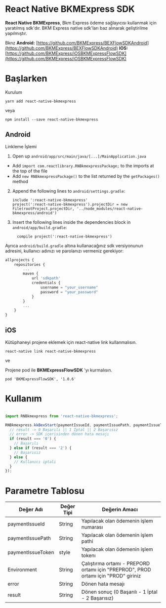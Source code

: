# React Native BKMExpress SDK

**React Native BKMExpress**, Bkm Express ödeme sağlayıcısı kullanmak için yaratılmış sdk'dır. BKM Express native sdk'ları baz alınarak geliştirilme yapılmıştır.

Bknz
**Android:**  [https://github.com/BKMExpress/BEXFlowSDKAndroid](https://github.com/BKMExpress/BEXFlowSDKAndroid)
**IOS:**  [https://github.com/BKMExpress/iOSBKMExpressFlowSDK](https://github.com/BKMExpress/iOSBKMExpressFlowSDK)


# Başlarken

Kurulum

    yarn add react-native-bkmexpress

veya

    npm install --save react-native-bkmexpress

## Android

Linkleme İşlemi

1. Open up `android/app/src/main/java/[...]/MainApplication.java`
  - Add `import com.reactlibrary.RNBkmexpressPackage;` to the imports at the top of the file
  - Add `new RNBkmexpressPackage()` to the list returned by the `getPackages()` method
2. Append the following lines to `android/settings.gradle`:
  	```
    include ':react-native-bkmexpress'
    project(':react-native-bkmexpress').projectDir = new File(rootProject.projectDir, '../node_modules/react-native-bkmexpress/android')
  	```
3. Insert the following lines inside the dependencies block in `android/app/build.gradle`:
  	```
      compile project(':react-native-bkmexpress')
  	```
Ayrıca `android/build.gradle` altına kullanacağınız sdk versiyonunun adresini, kullanıcı adınızı ve parolanızı vermeniz gerekiyor:

```javascript
allprojects {
    repositories {
        ...
        maven {
            url 'sdkpath'
            credentials {
                username = "your_username"
                password = "your_password"
            }
        }
        ...
    }
}
```

##  iOS

Kütüphaneyi projene eklemek için react-native link kullanmalısın.

    react-native link react-native-bkmexpress

ve

Projene pod ile **BKMExpressFlowSDK** 'yı kurmalısın.

    pod 'BKMExpressFlowSDK', '1.0.6'

# Kullanım
```javascript

import RNBkmexpress from 'react-native-bkmexpress';

RNBkmexpress.kkBexStart(paymentIssueId, paymentIssuePath, paymentIssueToken, Environment, (error, result) => {
  // result -> 0 Başarılı || 1 İptal || 2 Başarısız
  // error -> SDK içerisinden dönen hata mesajı
  if (result === '0') {
    // Başarılı
  } else if (result === '2') {
    // Başarısız
  } else {
    // Kullanıcı iptali
  }
});
```

# Parametre Tablosu

| Değer Adı | Değer Tipi | Değerin Amacı |
| ------------- | ------------- | ------------- |
| paymentIssueId  | String  | Yapılacak olan ödemenin işlem numarası |
| paymentIssuePath | String | Yapılacak olan ödemenin işlem pathi |
| paymentIssueToken | style | Yapılacak olan ödemenin işlem tokenı |
| Environment | String | Çalıştırma ortamı - PREPORD ortamı için "PREPROD", PROD ortamı için "PROD" giriniz |
| error | String | Dönen hata mesajı |
| result | String | Dönen sonuç (0 Başarılı - 1 İptal - 2 Başarısız) |
